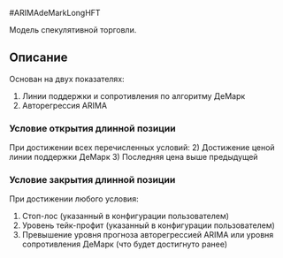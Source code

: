 #ARIMAdeMarkLongHFT

Модель спекулятивной торговли.

## Описание
Основан на двух показателях:
1) Линии поддержки и сопротивления по алгоритму ДеМарк
2) Авторегрессия ARIMA

### Условие открытия длинной позиции
При достижении всех перечисленных условий:
2) Достижение ценой линии поддержки ДеМарк
3) Последняя цена выше предыдущей


### Условие закрытия длинной позиции
При достижении любого условия:
1) Стоп-лос (указанный в конфигурации пользователем)
2) Уровень тейк-профит (указанный в конфигурации пользователем)
3) Превышение уровня прогноза авторегрессией ARIMA или уровня сопротивления ДеМарк (что будет достигнуто ранее)